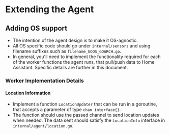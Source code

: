# Extending the Agent

## Adding OS support

- The intention of the agent design is to make it OS-agnostic.
- All OS specific code should go under `internal/sensors` and using filename
  suffixes such as `filename_GOOS_GOARCH.go`. 
- In general, you'll need to implement the functionality required for each of
  the worker functions the agent runs, that pull/push data to Home Assistant.
  Specific details are further in this document.


### Worker Implementation Details

#### Location Information

- Implement a function `LocationUpdater` that can be run in a goroutine, that accepts a parameter
  of type `chan interface{}`.
- The function should use the passed channel to send location updates when
  needed. The data sent should satisfy the `LocationInfo` interface in
  `internal/agent/location.go`.


